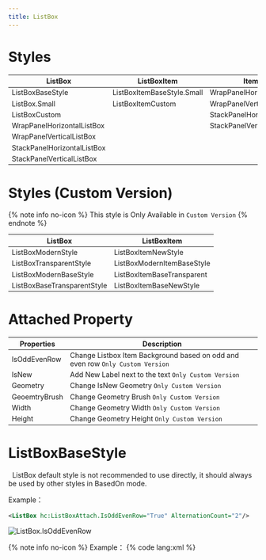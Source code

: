 ```yaml
---
title: ListBox
---
```


# Styles
|ListBox|ListBoxItem|ItemsPanelTemplate|
|-|-|-|
|ListBoxBaseStyle|ListBoxItemBaseStyle.Small|WrapPanelHorizontalItemsPanelTemplate|
|ListBox.Small|ListBoxItemCustom|WrapPanelVerticalItemsPanelTemplate|
|ListBoxCustom||StackPanelHorizontalItemsPanelTemplate|
|WrapPanelHorizontalListBox||StackPanelVerticalItemsPanelTemplate|
|WrapPanelVerticalListBox|||
|StackPanelHorizontalListBox|||
|StackPanelVerticalListBox|||

# Styles (Custom Version)
{% note info no-icon %}
This style is Only Available in `Custom Version`
{% endnote %}

|ListBox|ListBoxItem|
|-|-|
|ListBoxModernStyle|ListBoxItemNewStyle|
|ListBoxTransparentStyle|ListBoxModernItemBaseStyle|
|ListBoxModernBaseStyle|ListBoxItemBaseTransparent|
|ListBoxBaseTransparentStyle|ListBoxItemBaseNewStyle|

# Attached Property
| Properties | Description |
| - | - |
| IsOddEvenRow  | Change Listbox Item Background based on odd and even row  `Only Custom Version` |
| IsNew  | Add New Label next to the text  `Only Custom Version` |
| Geometry  | Change IsNew Geometry  `Only Custom Version` |
| GeoemtryBrush  | Change Geometry Brush  `Only Custom Version` |
| Width  | Change Geometry Width  `Only Custom Version` |
| Height  | Change Geometry Height  `Only Custom Version` |

# ListBoxBaseStyle

  ListBox default style is not recommended to use directly, it should always be used by other styles in BasedOn mode.

Example：
```xml
<ListBox hc:ListBoxAttach.IsOddEvenRow="True" AlternationCount="2"/>
```

![ListBox.IsOddEvenRow](https://raw.githubusercontent.com/ghost1372/HandyControls/develop/Resources/ListBoxIsOddOrEven.png)

{% note info no-icon %}
Example：
{% code lang:xml %}
<Style BasedOn = "{StaticResource ListBoxBaseStyle}" TargetType = "ListBox" />
{% endcode %}

![ListBox.BaseStyle](https://raw.githubusercontent.com/HandyOrg/HandyOrgResource/master/HandyControl/Doc/native_controls/ListBox.BaseStyle.png)

{% endnote %}

#  ListBoxCustom : ListBoxBaseStyle

ListBox ListCustomstyle, which retains the basic attribute style of the Listbox, and the data display style is customized by the current user to achieve personalized customization.

{% note info no-icon %}
Example：
{% code lang:xml %}
    <ListBox Margin="10" ItemsSource="{Binding Datas}"  
             Style="{DynamicResource ListBoxCustom}">
        <ListBox.ItemTemplate>
            <DataTemplate>
                <Border BorderThickness="1" BorderBrush="Black" Margin="0,5">
                    <DockPanel LastChildFill="True">
                        <Path DockPanel.Dock="Left" Fill="YellowGreen" Width="20" Margin="10,0,10,0" HorizontalAlignment="Center" Data="{DynamicResource BubbleTailGeometry}"></Path>
                        <TextBlock Padding="10" Text="{Binding Name}"></TextBlock>
                    </DockPanel>
                </Border>
            </DataTemplate>
        </ListBox.ItemTemplate>
    </ListBox>
{% endcode %}



![ListBox.CustomStyle](https://raw.githubusercontent.com/HandyOrg/HandyOrgResource/master/HandyControl/Doc/native_controls/ListBox.CustomStyle.png)

{% endnote %}

#  WrapPanelHorizontalListBox : ListBoxCustom

The layout container is WrapPanel, and the display style is horizontal.

{% note info no-icon %}
Example：
{% code lang:xml %}
    <ListBox Margin="10" ItemsSource="{Binding Datas}"  
             Style="{DynamicResource WrapPanelHorizontalListBox}">
        <ListBox.ItemTemplate>
            <DataTemplate>
                <Border BorderThickness="1" BorderBrush="Black" Margin="5,0">
                    <DockPanel LastChildFill="True">
                        <Path DockPanel.Dock="Left" Fill="YellowGreen" Width="20" Margin="10,0,10,0" HorizontalAlignment="Center" Data="{DynamicResource BubbleTailGeometry}"></Path>
                        <TextBlock Padding="10" Text="{Binding Name}"></TextBlock>
                    </DockPanel>
                </Border>
            </DataTemplate>
        </ListBox.ItemTemplate>
    </ListBox>
{% endcode %}

![ListBox.WrapPanelHorizontalStyle](https://raw.githubusercontent.com/HandyOrg/HandyOrgResource/master/HandyControl/Doc/native_controls/ListBox.WrapPanelHorizontalStyle.png)

{% endnote %}

#  WrapPanelVerticalListBox : ListBoxCustom

The layout container is WrapPanel, and the display style is vertical.

{% note info no-icon %}
Example：
{% code lang:xml %}
    <ListBox Margin="10" ItemsSource="{Binding Datas}"  
             Style="{DynamicResource WrapPanelVerticalListBox}">
        <ListBox.ItemTemplate>
            <DataTemplate>
                <Border BorderThickness="1" BorderBrush="Black" Margin="0,5">
                    <DockPanel LastChildFill="True">
                        <Path DockPanel.Dock="Left" Fill="YellowGreen" Width="20" Margin="10,0,10,0" HorizontalAlignment="Center" Data="{DynamicResource BubbleTailGeometry}"></Path>
                        <TextBlock Padding="10" Text="{Binding Name}"></TextBlock>
                    </DockPanel>
                </Border>
            </DataTemplate>
        </ListBox.ItemTemplate>
    </ListBox>
{% endcode %}

![ListBox.WrapPanelVerticalStyle](https://raw.githubusercontent.com/HandyOrg/HandyOrgResource/master/HandyControl/Doc/native_controls/ListBox.WrapPanelVerticalStyle.png)

{% endnote %}

#  StackPanelHorizontalListBox : ListBoxCustom

The layout container is a StackPanel, and the display style is horizontal.

{% note info no-icon %}
Example：
{% code lang:xml %}
    <ListBox Margin="10" ItemsSource="{Binding Datas}"  
             Style="{DynamicResource StackPanelHorizontalListBox}">
        <ListBox.ItemTemplate>
            <DataTemplate>
                <Border BorderThickness="1" BorderBrush="Black" Margin="5,0">
                    <DockPanel LastChildFill="True">
                        <Path DockPanel.Dock="Left" Fill="YellowGreen" Width="20" Margin="10,0,10,0" HorizontalAlignment="Center" Data="{DynamicResource BubbleTailGeometry}"></Path>
                        <TextBlock Padding="10" Text="{Binding Name}"></TextBlock>
                    </DockPanel>
                </Border>
            </DataTemplate>
        </ListBox.ItemTemplate>
    </ListBox>
{% endcode %}

![ListBox.StackPanelHorizontalStyle](https://raw.githubusercontent.com/HandyOrg/HandyOrgResource/master/HandyControl/Doc/native_controls/ListBox.StackPanelHorizontalStyle.png)

{% endnote %}

#  StackPanelVerticalListBox : ListBoxCustom

The layout container is a StackPanel, which displays the style vertically.

{% note info no-icon %}
Example：
{% code lang:xml %}
    <ListBox Margin="10" ItemsSource="{Binding Datas}"  
             Style="{DynamicResource StackPanelVerticalListBox}">
        <ListBox.ItemTemplate>
            <DataTemplate>
                <Border BorderThickness="1" BorderBrush="Black" Margin="0,1">
                    <DockPanel LastChildFill="True">
                        <Path DockPanel.Dock="Left" Fill="YellowGreen" Width="20" Margin="10,0,10,0" HorizontalAlignment="Center" Data="{DynamicResource BubbleTailGeometry}"></Path>
                        <TextBlock Padding="10" Text="{Binding Name}"></TextBlock>
                    </DockPanel>
                </Border>
            </DataTemplate>
        </ListBox.ItemTemplate>
    </ListBox>
{% endcode %}

![ListBox.StackPanelVerticalStyle](https://raw.githubusercontent.com/HandyOrg/HandyOrgResource/master/HandyControl/Doc/native_controls/ListBox.StackPanelVerticalStyle.png)

{% endnote %}

# ListBoxModernStyle
{% note info %}
This style is `Only Available in Custom Version`

you can use `IconElement` and `ListBoxAttach` AttachedProperty

{% code lang:xml %}
<ListBox Style="{StaticResource ListBoxModernStyle}" Width="200" Margin="32">
    <ListBoxItem Content="Item 1" hc:IconElement.Height="16" hc:IconElement.Width="16" hc:IconElement.Geometry="{StaticResource ConfigGeometry}"/>
    <ListBoxItem Content="Item 2" hc:ListBoxAttach.IsNew="True" hc:IconElement.Height="16" hc:IconElement.Width="16" hc:IconElement.Geometry="{StaticResource ConfigGeometry}"/>
    <ListBoxItem Content="Item 3" hc:ListBoxAttach.IsNew="True" hc:ListBoxAttach.GeoemtryBrush="{DynamicResource WarningBrush}" hc:ListBoxAttach.Geometry="{DynamicResource ClockGeometry}" hc:IconElement.Height="16" hc:IconElement.Width="16" hc:IconElement.Geometry="{StaticResource ConfigGeometry}"/>
</ListBox>
{% endcode %}
{% endnote %}

![ListBox.ListBoxModernStyle](https://raw.githubusercontent.com/ghost1372/HandyControls/develop/Resources/ListBoxModernStyle.png)

# ListBoxTransparentStyle
`This style is Only Available in Custom Version`

``` xml
<ListBox Style={StaticResource ListBoxTransparentStyle}/>
```

# ListBoxItemNewStyle
`This style is Only Available in Custom Version`

this style is for Listbox Item with a `new` geometry icon
```xml
<ListBox>
<ListBoxItem Style="{StaticResource ListBoxItemNewStyle}"/>
</ListBox>
```
